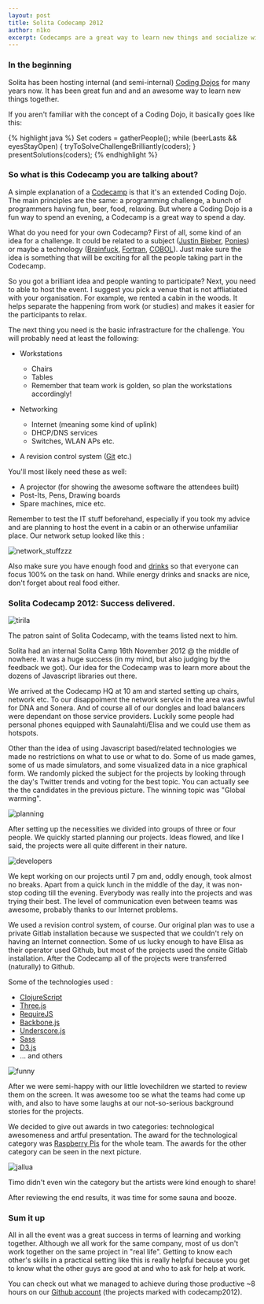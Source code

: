 ```yaml
---
layout: post
title: Solita Codecamp 2012
author: n1ko
excerpt: Codecamps are a great way to learn new things and socialize with your mates. Solita hosted its first internal Codecamp november 2012 and it was a great success!
---
```


### In the beginning ###

Solita has been hosting internal (and semi-internal)
[Coding Dojos](http://codingdojo.org/cgi-bin/wiki.pl?WhatIsCodingDojo)
for many years now. It has been great fun and and an awesome way to
learn new things together.

If you aren't familiar with the concept of a Coding Dojo, it basically
goes like this:

{% highlight java %}
Set<Programmer> coders = gatherPeople();
while (beerLasts && eyesStayOpen) {
    tryToSolveChallengeBrilliantly(coders);
}
presentSolutions(coders);
{% endhighlight %}

### So what is this Codecamp you are talking about? ###

A simple explanation of a
[Codecamp](http://en.wikipedia.org/wiki/Code_Camp) is that it's an
extended Coding Dojo. The main principles are the same: a programming
challenge, a bunch of programmers having fun, beer, food, relaxing.
But where a Coding Dojo is a fun way to spend an evening, a Codecamp
is a great way to spend a day.

What do you need for your own Codecamp? First of all, some kind of an
idea for a challenge. It could be related to a subject
([Justin Bieber](http://www.justinbiebermusic.com),
[Ponies](http://www.hasbro.com/mylittlepony)) or maybe a technology
([Brainfuck](http://esolangs.org/wiki/brainfuck),
[Fortran](http://www.fortran.com/),
[COBOL](http://www.webopedia.com/TERM/C/COBOL.html)). Just make sure
the idea is something that will be exciting for all the people taking
part in the Codecamp.

So you got a brilliant idea and people wanting to participate? Next,
you need to able to host the event. I suggest you pick a venue that is
not affliatiated with your organisation. For example, we rented a
cabin in the woods. It helps separate the happening from work (or
studies) and makes it easier for the participants to relax.

The next thing you need is the basic infrastracture for the challenge.
You will probably need at least the following:

* Workstations
  * Chairs
  * Tables
  * Remember that team work is golden, so plan the workstations accordingly!

* Networking
  * Internet (meaning some kind of uplink)
  * DHCP/DNS services
  * Switches, WLAN APs etc.

* A revision control system ([Git](http://git-scm.com/) etc.)

You'll most likely need these as well:

* A projector (for showing the awesome software the attendees built)
* Post-Its, Pens, Drawing boards
* Spare machines, mice etc.

Remember to test the IT stuff beforehand, especially if you took my
advice and are planning to host the event in a cabin or an otherwise
unfamiliar place. Our network setup looked like this :

![network_stuffzzz](/img/codecamp/codecamp_interweb.jpg)

Also make sure you have enough food and [drinks](http://xkcd.com/323/)
so that everyone can focus 100% on the task on hand. While energy
drinks and snacks are nice, don't forget about real food either.

### Solita Codecamp 2012: Success delivered. ###

![tirila](/img/codecamp/ascii_tirila.jpg)

The patron saint of Solita Codecamp, with the teams listed next to him.

Solita had an internal Solita Camp 16th November 2012 @ the middle of
nowhere. It was a huge success (in my mind, but also judging by the
feedback we got). Our idea for the Codecamp was to learn more about
the dozens of Javascript libraries out there.

We arrived at the Codecamp HQ at 10 am and started setting up chairs,
network etc. To our disappoiment the network service in the area was
awful for DNA and Sonera. And of course all of our dongles and load
balancers were dependant on those service providers. Luckily some
people had personal phones equipped with Saunalahti/Elisa and we could
use them as hotspots.

Other than the idea of using Javascript based/related technologies we
made no restrictions on what to use or what to do. Some of us made
games, some of us made simulators, and some visualized data in a nice
graphical form. We randomly picked the subject for the projects by
looking through the day's Twitter trends and voting for the best
topic. You can actually see the the candidates in the previous
picture. The winning topic was "Global warming".

![planning](/img/codecamp/concept.jpg)

After setting up the necessities we divided into groups of three or
four people. We quickly started planning our projects. Ideas flowed,
and like I said, the projects were all quite different in their
nature.

![developers](/img/codecamp/developersdevelopersdevelopers.jpg)

We kept working on our projects until 7 pm and, oddly enough, took
almost no breaks. Apart from a quick lunch in the middle of the day,
it was non-stop coding till the evening. Everybody was really into the
projects and was trying their best. The level of communication even
between teams was awesome, probably thanks to our Internet problems.

We used a revision control system, of course. Our original plan was to
use a private Gitlab installation because we suspected that we
couldn't rely on having an Internet connection. Some of us lucky
enough to have Elisa as their operator used Github, but most of the
projects used the onsite Gitlab installation. After the Codecamp all
of the projects were transferred (naturally) to Github.

Some of the technologies used :

* [ClojureScript](https://github.com/clojure/clojurescript)
* [Three.js](https://github.com/mrdoob/three.js/)
* [RequireJS](http://requirejs.org/)
* [Backbone.js](http://backbonejs.org/)
* [Underscore.js](http://underscorejs.org/)
* [Sass](http://sass-lang.com/)
* [D3.js](http://d3js.org/)
* ... and others

![funny](/img/codecamp/very_funny.jpg)

After we were semi-happy with our little lovechildren we started to
review them on the screen. It was awesome too se what the teams had
come up with, and also to have some laughs at our not-so-serious
background stories for the projects.

We decided to give out awards in two categories: technological
awesomeness and artful presentation. The award for the technological
category was [Raspberry Pis](http://www.raspberrypi.org/) for the
whole team. The awards for the other category can be seen in the next
picture.

![jallua](/img/codecamp/timo_juo_jallua.jpg)

Timo didn't even win the category but the artists were kind enough to
share!

After reviewing the end results, it was time for some sauna and booze.

### Sum it up ###

All in all the event was a great success in terms of learning and
working together. Although we all work for the same company, most of
us don't work together on the same project in "real life". Getting to
know each other's skills in a practical setting like this is really
helpful because you get to know what the other guys are good at and
who to ask for help at work.

You can check out what we managed to achieve during those productive
~8 hours on our [Github account](https://github.com/solita) (the
projects marked with codecamp2012).
